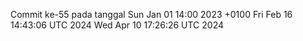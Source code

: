 Commit ke-55 pada tanggal Sun Jan 01 14:00 2023 +0100
Fri Feb 16 14:43:06 UTC 2024
Wed Apr 10 17:26:26 UTC 2024
